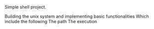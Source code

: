 Simple shell project.

Building the unix system and implementing basic functionalities
Which include the following 
The path
The execution
